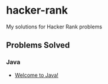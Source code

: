 # hacker-rank
My solutions for Hacker Rank problems


## Problems Solved


### Java  
- [Welcome to Java!](https://www.hackerrank.com/challenges/welcome-to-java)
